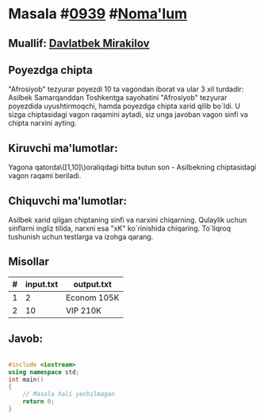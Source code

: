 
<h1>Masala #<a href="https://robocontest.uz/tasks/0939">0939</a> #<a href="https://robocontest.uz/tasks?category=1">Noma'lum</a></h1>
<h2> Muallif: <a href="https://robocontest.uz/profile/mdspro">Davlatbek Mirakilov</a></h2>
<h2>Poyezdga chipta</h2>
<p>"Afrosiyob" tezyurar poyezdi 10 ta vagondan iborat va ular 3 xil turdadir:
Asilbek Samarqanddan Toshkentga sayohatini "Afrosiyob" tezyurar poyezdida uyushtirmoqchi, hamda poyezdga chipta xarid qilib bo`ldi. U sizga chiptasidagi vagon raqamini aytadi, siz unga javoban vagon sinfi va chipta narxini ayting.</p>
<h2>Kiruvchi ma'lumotlar:</h2>
<p>Yagona qatorda\([1,10]\)oraliqdagi bitta butun son - Asilbekning chiptasidagi vagon raqami beriladi.</p>
<h2>Chiquvchi ma'lumotlar:</h2>
<p>Asilbek xarid qilgan chiptaning sinfi va narxini chiqarning. Qulaylik uchun sinflarni ingliz tilida, narxni esa "xK" ko`rinishida chiqaring. To`liqroq tushunish uchun testlarga va izohga qarang.</p>
<h2>Misollar</h2>
<table>
    <thead>
        <tr>
            <th>#</th>
            <th>input.txt</th>
            <th>output.txt</th>
        </tr>
    </thead>
    <tbody>
            <tr>
                <td>1</td>
                <td>2</td>
                <td>Econom 105K</td>
            </tr>
            <tr>
                <td>2</td>
                <td>10</td>
                <td>VIP 210K</td>
            </tr>
    </tbody>
    </table>
    
<h2>Javob:</h2>

######
```cpp
#include <iostream>
using namespace std;
int main()
{
    // Masala hali yechilmagan
    return 0;
}
```
